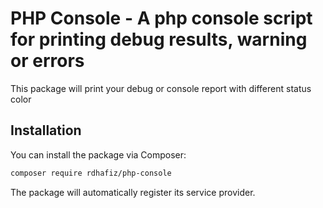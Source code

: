 # PHP Console - A php console script for printing debug results, warning or errors

<!---[![Latest Version on Packagist](https://img.shields.io/packagist/v/spatie/laravel-cors.svg?style=flat-square)](https://packagist.org/packages/spatie/laravel-cors)-->
<!---[![Build Status](https://img.shields.io/travis/spatie/laravel-cors/master.svg?style=flat-square)](https://travis-ci.org/spatie/laravel-cors)-->
<!---[![Quality Score](https://img.shields.io/scrutinizer/g/spatie/laravel-cors.svg?style=flat-square)](https://scrutinizer-ci.com/g/spatie/laravel-cors)-->
<!---[![StyleCI](https://styleci.io/repos/113957368/shield?branch=master)](https://styleci.io/repos/113957368)-->
<!---[![Total Downloads](https://img.shields.io/packagist/dt/spatie/laravel-cors.svg?style=flat-square)](https://packagist.org/packages/spatie/laravel-cors)-->

This package will print your debug or console report with different status color

## Installation

You can install the package via Composer:

```bash
composer require rdhafiz/php-console
```

The package will automatically register its service provider.
